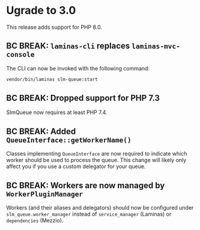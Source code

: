 # Ugrade to 3.0

This release adds support for PHP 8.0.

## BC BREAK: `laminas-cli` replaces `laminas-mvc-console`

The CLI can now be invoked with the following command:

```sh
vendor/bin/laminas slm-queue:start
```

## BC BREAK: Dropped support for PHP 7.3

SlmQueue now requires at least PHP 7.4.

## BC BREAK: Added `QueueInterface::getWorkerName()`

Classes implementing `QueueInterface` are now required to indicate which worker should be used to process the queue. This change will likely only affect you if you use a custom delegator for your queue.

## BC BREAK: Workers are now managed by `WorkerPluginManager`

Workers (and their aliases and delegators) should now be configured under `slm_queue.worker_manager` instead of `service_manager` (Laminas) or `dependencies` (Mezzio).
